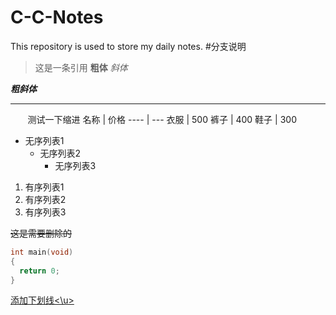 # C-C-Notes
This repository is used to store my daily notes.
#分支说明
>这是一条引用
**粗体** *斜体*

___粗斜体___

*************
&#160; &#160; &#160; &#160;测试一下缩进
名称 | 价格
---- | ---
衣服 | 500
裤子 | 400
鞋子 | 300

+ 无序列表1
  * 无序列表2
    - 无序列表3

1. 有序列表1
2. 有序列表2
2. 有序列表3

~~这是需要删除的~~

```CPP
int main(void)
{
  return 0;
}
```
<u>添加下划线<\u>
